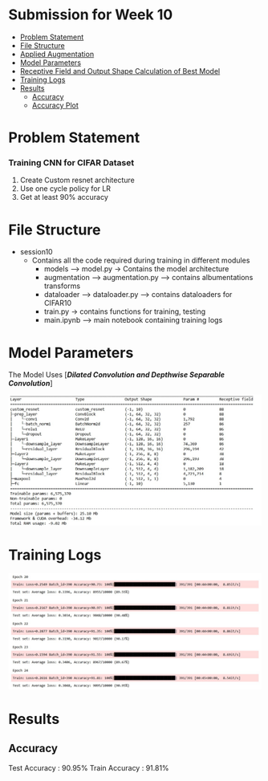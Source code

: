 # Submission for Week 10

- [Problem Statement](#Problem-Statement)
- [File Structure](#File-Structure)
- [Applied Augmentation](#Applied-Augmentation)
- [Model Parameters](#Model-Parameters)
- [Receptive Field and Output Shape Calculation of Best Model](#Receptive-Field-and-Output-Shape-Calculation-of-Best-Model)
- [Training Logs](#Training-Logs)
- [Results](#Results)
  * [Accuracy](#Accuracy)
  * [Accuracy Plot](#Accuracy-Plot)


# Problem Statement

### Training CNN for CIFAR Dataset

1. Create Custom resnet architecture
2. Use one cycle policy for LR
3. Get at least 90% accuracy

# File Structure

* session10
  * Contains all the code required during training in different modules
    * models --> model.py -> Contains the model architecture
    * augmentation --> augmentation.py --> contains albumentations transforms
    * dataloader --> dataloader.py --> contains dataloaders for CIFAR10
    * train.py -> contains functions for training, testing
    * main.ipynb --> main notebook containing training logs




# Model Parameters

The Model Uses [***Dilated Convolution and Depthwise Separable Convolution***] 

<p align="center">
    <img src="images/architecture.JPG" alt="centered image" />
</p>

 
# Training Logs

<p align="center">
    <img src="images/training_logs.JPG" alt="centered image" />
</p>

       

# Results

## Accuracy 

  Test Accuracy : 90.95%
  Train Accuracy : 91.81%

